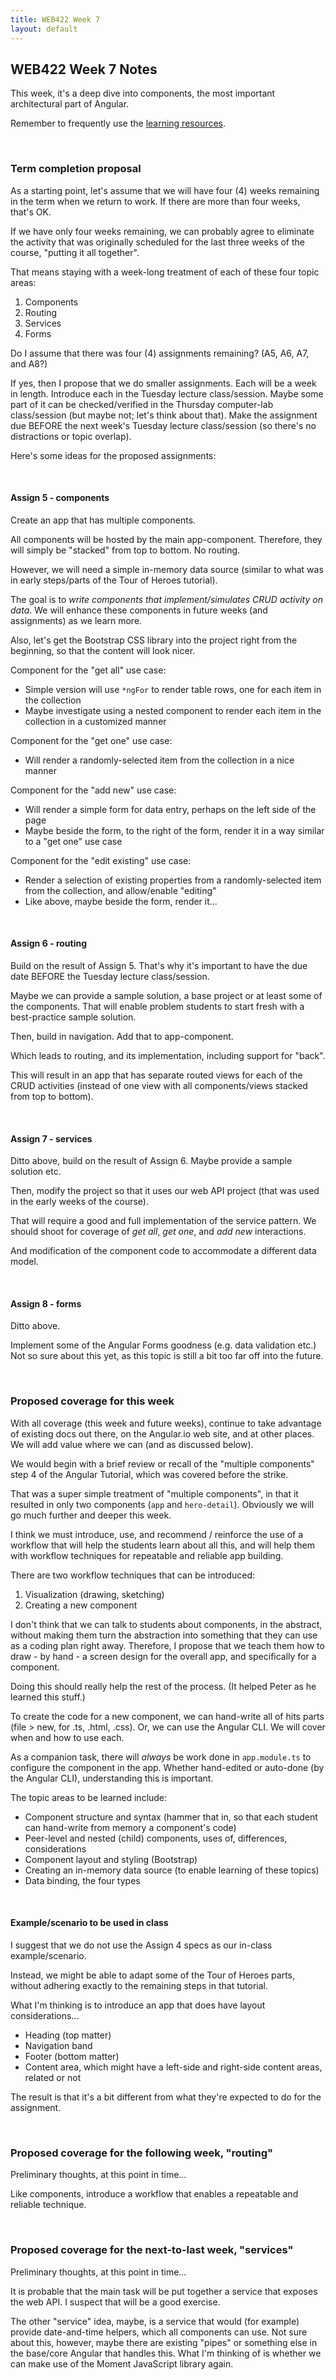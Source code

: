 ```yaml
---
title: WEB422 Week 7
layout: default
---
```


## WEB422 Week 7 Notes

This week, it's a deep dive into components, the most important architectural part of Angular.

Remember to frequently use the [learning resources](/web422/resources).

<br>

### Term completion proposal

As a starting point, let's assume that we will have four (4) weeks remaining in the term when we return to work. If there are more than four weeks, that's OK. 

If we have only four weeks remaining, we can probably agree to eliminate the activity that was originally scheduled for the last three weeks of the course, "putting it all together". 

That means staying with a week-long treatment of each of these four topic areas:
1. Components
2. Routing
3. Services
4. Forms

Do I assume that there was four (4) assignments remaining? (A5, A6, A7, and A8?)

If yes, then I propose that we do smaller assignments. Each will be a week in length. Introduce each in the Tuesday lecture class/session. Maybe some part of it can be checked/verified in the Thursday computer-lab class/session (but maybe not; let's think about that). Make the assignment due BEFORE the next week's Tuesday lecture class/session (so there's no distractions or topic overlap).

Here's some ideas for the proposed assignments:

<br>

#### Assign 5 - components

Create an app that has multiple components.  

All components will be hosted by the main app-component. Therefore, they will simply be "stacked" from top to bottom. No routing.  

However, we will need a simple in-memory data source (similar to what was in early steps/parts of the Tour of Heroes tutorial).  

The goal is to *write components that implement/simulates CRUD activity on data*.  We will enhance these components in future weeks (and assignments) as we learn more.  

Also, let's get the Bootstrap CSS library into the project right from the beginning, so that the content will look nicer. 

Component for the "get all" use case:
* Simple version will use `*ngFor` to render table rows, one for each item in the collection
* Maybe investigate using a nested component to render each item in the collection in a customized manner

Component for the "get one" use case:
* Will render a randomly-selected item from the collection in a nice manner

Component for the "add new" use case:
* Will render a simple form for data entry, perhaps on the left side of the page
* Maybe beside the form, to the right of the form, render it in a way similar to a "get one" use case

Component for the "edit existing" use case:
* Render a selection of existing properties from a randomly-selected item from the collection, and allow/enable "editing"
* Like above, maybe beside the form, render it... 

<br>

#### Assign 6 - routing

Build on the result of Assign 5. That's why it's important to have the due date BEFORE the Tuesday lecture class/session. 

Maybe we can provide a sample solution, a base project or at least some of the components. That will enable problem students to start fresh with a best-practice sample solution. 

Then, build in navigation. Add that to app-component.

Which leads to routing, and its implementation, including support for "back". 

This will result in an app that has separate routed views for each of the CRUD activities (instead of one view with all components/views stacked from top to bottom). 

<br>

#### Assign 7 - services

Ditto above, build on the result of Assign 6. Maybe provide a sample solution etc. 

Then, modify the project so that it uses our web API project (that was used in the early weeks of the course). 

That will require a good and full implementation of the service pattern. We should shoot for coverage of *get all*, *get one*, and *add new* interactions. 

And modification of the component code to accommodate a different data model. 

<br>

#### Assign 8 - forms

Ditto above.

Implement some of the Angular Forms goodness (e.g. data validation etc.) Not so sure about this yet, as this topic is still a bit too far off into the future. 

<br>

### Proposed coverage for this week

With all coverage (this week and future weeks), continue to take advantage of existing docs out there, on the Angular.io web site, and at other places. We will add value where we can (and as discussed below).

We would begin with a brief review or recall of the "multiple components" step 4 of the Angular Tutorial, which was covered before the strike. 

That was a super simple treatment of "multiple components", in that it resulted in only two components (`app` and `hero-detail`). Obviously we will go much further and deeper this week.

I think we must introduce, use, and recommend / reinforce the use of a workflow that will help the students learn about all this, and will help them with workflow techniques for repeatable and reliable app building. 

There are two workflow techniques that can be introduced:
1. Visualization (drawing, sketching)
2. Creating a new component

I don't think that we can talk to students about components, in the abstract, without making them turn the abstraction into something that they can use as a coding plan right away. Therefore, I propose that we teach them how to draw - by hand - a screen design for the overall app, and specifically for a component. 

Doing this should really help the rest of the process. (It helped Peter as he learned this stuff.)

To create the code for a new component, we can hand-write all of hits parts (file > new, for .ts, .html, .css). Or, we can use the Angular CLI. We will cover when and how to use each. 

As a companion task, there will *always* be work done in `app.module.ts` to configure the component in the app. Whether hand-edited or auto-done (by the Angular CLI), understanding this is important. 

The topic areas to be learned include: 
* Component structure and syntax (hammer that in, so that each student can hand-write from memory a component's code)
* Peer-level and nested (child) components, uses of, differences, considerations
* Component layout and styling (Bootstrap)
* Creating an in-memory data source (to enable learning of these topics)
* Data binding, the four types

<br>

#### Example/scenario to be used in class

I suggest that we do not use the Assign 4 specs as our in-class example/scenario. 

Instead, we might be able to adapt some of the Tour of Heroes parts, without adhering exactly to the remaining steps in that tutorial. 

What I'm thinking is to introduce an app that does have layout considerations...
* Heading (top matter)
* Navigation band
* Footer (bottom matter)
* Content area, which might have a left-side and right-side content areas, related or not

The result is that it's a bit different from what they're expected to do for the assignment. 

<br>

### Proposed coverage for the following week, "routing"

Preliminary thoughts, at this point in time...

Like components, introduce a workflow that enables a repeatable and reliable technique. 

<br>

### Proposed coverage for the next-to-last week, "services"

Preliminary thoughts, at this point in time...

It is probable that the main task will be put together a service that exposes the web API. I suspect that will be a good exercise. 

The other "service" idea, maybe, is a service that would (for example) provide date-and-time helpers, which all components can use. Not sure about this, however, maybe there are existing "pipes" or something else in the base/core Angular that handles this. What I'm thinking of is whether we can make use of the Moment JavaScript library again. 

<br>
